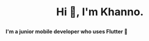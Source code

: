 # <p align="center">Hi :wave:, I'm Khanno.</align>

#### I'm a junior mobile developer who uses Flutter :iphone:



